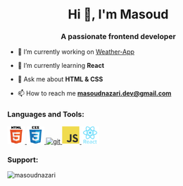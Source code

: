 <h1 align="center">Hi 👋, I'm Masoud</h1>
<h3 align="center">A passionate frontend developer</h3>


- 🔭 I’m currently working on [Weather-App](https://github.com/MasoudNazarii/Weather-App)

- 🌱 I’m currently learning **React**

- 💬 Ask me about **HTML & CSS**

- 📫 How to reach me **masoudnazari.dev@gmail.com**

<h3 align="left">Languages and Tools:</h3>

 
<p align="left"><a href="https://www.w3.org/html/" target="_blank" rel="noreferrer"> <img src="https://raw.githubusercontent.com/devicons/devicon/master/icons/html5/html5-original-wordmark.svg" alt="html5" width="40" height="40"/> </a><a href="https://www.w3schools.com/css/" target="_blank" rel="noreferrer"> <img src="https://raw.githubusercontent.com/devicons/devicon/master/icons/css3/css3-original-wordmark.svg" alt="css3" width="40" height="40"/> </a><a href="https://git-scm.com/" target="_blank" rel="noreferrer"> <img src="https://www.vectorlogo.zone/logos/git-scm/git-scm-icon.svg" alt="git" width="40" height="40"/> </a> <a href="https://developer.mozilla.org/en-US/docs/Web/JavaScript" target="_blank" rel="noreferrer"> <img src="https://raw.githubusercontent.com/devicons/devicon/master/icons/javascript/javascript-original.svg" alt="javascript" width="40" height="40"/> </a> <a href="https://reactjs.org/" target="_blank" rel="noreferrer"> <img src="https://raw.githubusercontent.com/devicons/devicon/master/icons/react/react-original-wordmark.svg" alt="react" width="40" height="40"/> </a> </p>

<h3 align="left">Support:</h3>

<p><a href="https://www.buymeacoffee.com/masoudnazari"> <img align="left" src="https://cdn.buymeacoffee.com/buttons/v2/default-yellow.png" height="50" width="210" alt="masoudnazari" /></a></p><br><br>
